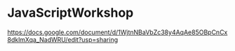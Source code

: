 # JavaScriptWorkshop

https://docs.google.com/document/d/1WjtnNBaVbZc38y4AqAe85OBpCnCx8dklmXqa_NadWRU/edit?usp=sharing
